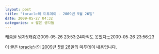 ```yaml
---
layout: post
title: "toracle의 미투데이 - 2009년 5월 26일"
date: 2009-05-27 04:32
categories: ⊙ 짧은 생각들
---
```


캐즘을 넘자!(캐즘)2009-05-26 23:53:24아직도 못썼다;;;2009-05-26 23:56:23

이 글은 [toracle](http://me2day.net/toracle)님의 [2009년 5월 26일](http://me2day.net/toracle/2009/05/26#23:53:24)의 미투데이 내용입니다.


       
